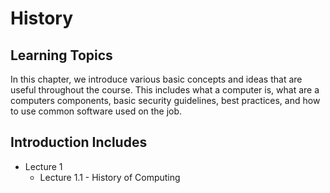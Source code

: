 # History

## Learning Topics

In this chapter, we introduce various basic concepts and ideas that are useful throughout the course. This includes what a computer is, what are a computers components, basic security guidelines, best practices, and how to use common software used on the job.

## Introduction Includes

+ Lecture 1
  + Lecture 1.1 - History of Computing
  